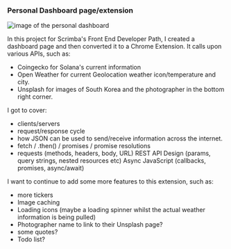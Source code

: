 <h3>Personal Dashboard page/extension</h3>

![image of the personal dashboard](../../images/image.png?raw=true)

In this project for Scrimba's Front End Developer Path, I created a dashboard page and then converted it to a Chrome Extension. It calls upon various APIs, such as:
- Coingecko for Solana's current information
- Open Weather for current Geolocation weather icon/temperature and city. 
- Unsplash for images of South Korea and the photographer in the bottom right corner. 

I got to cover: 
- clients/servers
- request/response cycle
- how JSON can be used to send/receive information across the internet. 
- fetch / .then() / promises / promise resolutions
- requests (methods, headers, body, URL)
REST API Design (params, query strings, nested resources etc)
Async JavaScript (callbacks, promises, async/await)

I want to continue to add some more features to this extension, such as: 
- more tickers
- Image caching 
- Loading icons (maybe a loading spinner whilst the actual weather information is being pulled)
- Photographer name to link to their Unsplash page?
- some quotes? 
- Todo list?